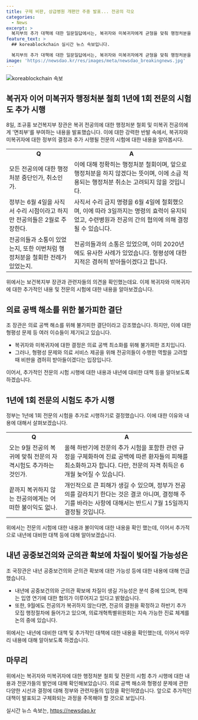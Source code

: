 ```yaml
---
title: 구제 비판, 상급병원 개편안 주중 발표... 전공의 각오
categories:
  - News
excerpt: >
  복지부의 추가 대책에 대한 일문일답에서는, 복귀자와 미복귀자에게 균형을 맞춰 행정처분을 철회하고, 의료 공백을 해소하기 위해 불가피한 결정을 내린 것을 강조합니다. 또한, 형평성 문제를 피하기 어려웠으며, 의료 공백을 최소화하기 위해 애썼다는 점을 설명하고 있습니다. 또한, 수도권과 지방 전공의의 배정 비율을 조정하고, 전공의의 복귀를 촉구하는 환자단체의 의견을 언급하며, 추가 대책을 모색 중이라고 밝혔습니다. 추가로, 자격시험 등 관련 규정을 구체화하여 의료 공백을 최소화하겠다는 뜻을 내비치면서, 지속 가능한 진료 체계를 논의하고 있다고 전했습니다.
feature_text: >
  ## koreablockchain 실시간 뉴스 속보입니다.

  복지부의 추가 대책에 대한 일문일답에서는, 복귀자와 미복귀자에게 균형을 맞춰 행정처분을 철회하고, 의료 공백을 해소하기 위해 불가피한 결정을 내린 것을 강조합니다. 또한, 형평성 문제를 피하기 어려웠으며, 의료 공백을 최소화하기 위해 애썼다는 점을 설명하고 있습니다. 또한, 수도권과 지방 전공의의 배정 비율을 조정하고, 전공의의 복귀를 촉구하는 환자단체의 의견을 언급하며, 추가 대책을 모색 중이라고 밝혔습니다. 추가로, 자격시험 등 관련 규정을 구체화하여 의료 공백을 최소화하겠다는 뜻을 내비치면서, 지속 가능한 진료 체계를 논의하고 있다고 전했습니다.
image: 'https://newsdao.kr/res/images/meta/newsdao_breakingnews.jpg'
---
```


<p><img src="https://newsdao.kr/res/images/meta/newsdao_breakingnews.jpg" alt="koreablockchain 속보" /></p>

<h2 data-ke-size="size26">복귀자 이어 미복귀자 행정처분 철회 1년에 1회 전문의 시험도 추가 시행</h2>

<p data-ke-size="size16">8일, 조규홍 보건복지부 장관은 복귀 전공의에 대한 행정처분 철회 및 미복귀 전공의에게 '면죄부'를 부여하는 내용을 발표했습니다. 이에 대한 강력한 반발 속에서, 복귀자와 미복귀자에 대한 정부의 결정과 추가 시행될 전문의 시험에 대한 내용을 알아봅시다.</p>

<table>
  <tr>
    <td style="text-align: center; height: 17px;"><b>Q</b></td>
    <td style="text-align: center; height: 17px;"><b>A</b></td>
  </tr>
  <tr>
    <td style="height: 17px;">모든 전공의에 대한 행정처분 중단인가, 취소인가.</td>
    <td style="height: 17px;">이에 대해 정확히는 행정처분 철회이며, 앞으로 행정처분을 하지 않겠다는 뜻이며, 이에 소급 적용되는 행정처분 취소는 고려되지 않을 것입니다.</td>
  </tr>
  <tr>
    <td style="height: 17px;">정부는 6월 4일을 사직서 수리 시점이라고 하지만 전공의들은 2월로 주장한다.</td>
    <td style="height: 17px;">사직서 수리 금지 명령을 6월 4일에 철회했으며, 이에 따라 3일까지는 명령의 효력이 유지되었고, 수련병원과 전공의 간의 협의에 의해 결정될 수 있습니다.</td>
  </tr>
  <tr>
    <td style="height: 17px;">전공의들과 소통이 있었는지, 또한 이번처럼 행정처분을 철회한 전례가 있었는지.</td>
    <td style="height: 17px;">전공의들과의 소통은 있었으며, 이미 2020년에도 유사한 사례가 있었습니다. 형평성에 대한 지적은 겸허히 받아들이겠다고 합니다.</td>
  </tr>
</table>

<p data-ke-size="size16">위에서는 보건복지부 장관과 관련자들의 의견을 확인했는데요. 이제 복귀자와 미복귀자에 대한 추가적인 내용 및 전문의 시험에 대한 내용을 알아보겠습니다.</p>

<h2 data-ke-size="size26">의료 공백 해소를 위한 불가피한 결단</h2>

<p data-ke-size="size16">조 장관은 의료 공백 해소를 위해 불가피한 결단이라고 강조했습니다. 하지만, 이에 대한 형평성 문제 등 여러 이슈들이 제기되고 있습니다.</p>

<ul>
  <li>복귀자와 미복귀자에 대한 결정은 의료 공백 최소화를 위해 불가피한 조치입니다.</li>
  <li>그러나, 형평성 문제와 의료 서비스 제공을 위해 전공의들이 수행한 역할을 고려할 때 비판을 겸허히 받아들이겠다는 입장입니다.</li>
</ul>

<p data-ke-size="size16">이어서, 추가적인 전문의 시험 시행에 대한 내용과 내년에 대비한 대책 등을 알아보도록 하겠습니다.</p>

<h2 data-ke-size="size26">1년에 1회 전문의 시험도 추가 시행</h2>

<p data-ke-size="size16">정부는 1년에 1회 전문의 시험을 추가로 시행하기로 결정했습니다. 이에 대한 이유와 내용에 대해서 살펴보겠습니다.</p>

<table>
  <tr>
    <td style="text-align: center; height: 17px;"><b>Q</b></td>
    <td style="text-align: center; height: 17px;"><b>A</b></td>
  </tr>
  <tr>
    <td style="height: 17px;">오는 9월 전공의 복귀에 맞춰 전문의 자격시험도 추가하는 것인가.</td>
    <td style="height: 17px;">올해 하반기에 전문의 추가 시험을 포함한 관련 규정을 구체화하여 진료 공백에 따른 환자들의 피해를 최소화하고자 합니다. 다만, 전문의 자격 취득은 6개월 늦어질 수 있습니다.</td>
  </tr>
  <tr>
    <td style="height: 17px;">끝까지 복귀하지 않는 전공의에게는 어떠한 불이익도 없나.</td>
    <td style="height: 17px;">개인적으로 큰 피해가 생길 수 있으며, 정부가 전공의를 갈라치기 한다는 것은 결코 아니며, 결정해 주기를 바라는 사항에 대해서는 반드시 7월 15일까지 결정될 것입니다.</td>
  </tr>
</table>

<p data-ke-size="size16">위에서는 전문의 시험에 대한 내용과 불이익에 대한 내용을 확인 했는데, 이어서 추가적으로 내년에 대비한 대책 등에 대해 알아보겠습니다.</p>

<h2 data-ke-size="size26">내년 공중보건의와 군의관 확보에 차질이 빚어질 가능성은</h2>

<p data-ke-size="size16">조 국장관은 내년 공중보건의와 군의관 확보에 대한 가능성 등에 대한 내용에 대해 언급했습니다.</p>

<ul>
  <li>내년에 공중보건의와 군의관 확보에 차질이 생길 가능성은 분석 중에 있으며, 현재는 입영 연기에 대한 협의가 이루어지고 있다고 밝혔습니다.</li>
  <li>또한, 9월에도 전공의가 복귀하지 않는다면, 전공의 결원을 확정하고 하반기 추가 모집 행정절차에 들어가고 있으며, 의료개혁특별위원회는 지속 가능한 진료 체계를 논의 중에 있습니다.</li>
</ul>

<p data-ke-size="size16">위에서는 내년에 대비한 대책 및 추가적인 대책에 대한 내용을 확인했는데, 이어서 마무리 내용에 대해 알아보도록 하겠습니다.</p>

<h2 data-ke-size="size26">마무리</h2>

<p data-ke-size="size16">위에서는 복귀자와 미복귀자에 대한 행정처분 철회 및 전문의 시험 추가 시행에 대한 내용과 전문가들의 발언에 대해 확인해보았습니다. 의료 공백 해소와 형평성 문제에 관한 다양한 시선과 결정에 대해 정부와 관련자들의 입장을 확인하였습니다. 앞으로 추가적인 대책이 발표되고 구체화되는 과정을 주목해야 할 것으로 보입니다.</p>
실시간 뉴스 속보는, <a href="https://newsdao.kr" rel="dofollow">https://newsdao.kr</a>


